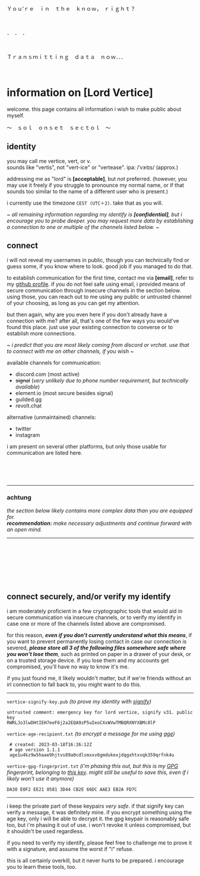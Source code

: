 Ｙｏｕ’ｒｅ　ｉｎ　ｔｈｅ　ｋｎｏｗ，　ｒｉｇｈｔ？

&nbsp;

．　．　．

&nbsp;

Ｔｒａｎｓｍｉｔｔｉｎｇ　ｄａｔａ　ｎｏｗ．．．

&nbsp;

# information on [Lord Vertice]

welcome. this page contains all information i wish to make public about myself.

～　ｓｏｌ　ｏｎｓｅｔ　ｓｅｃｔｏｌ　～


## identity

you may call me vertice, vert, or v.  
sounds like "vertis", not "vert-ice" or "vertease". ipa: /ˈvɝtɪs/ (approx.)

addressing me as "lord" is **[acceptable]**, but *not* preferred. (however, you may use it freely if you struggle to pronounce my normal name, or if that sounds too similar to the name of a different user who is present.)

i currently use the timezone `CEST (UTC＋2)`. take that as you will.

~ *all remaining information regarding my identify is **[confidential]**, but i encourage you to probe deeper. you may request more data by establishing a connection to one or multiple of the channels listed below.* ~


## connect

i will not reveal my usernames in public, though you can technically find or guess some, if you know where to look. good job if you managed to do that.

to establish communication for the first time, contact me via **[email]**, refer to my [github profile](https://github.com/LordVertice). if you do not feel safe using email, i provided means of secure communication through insecure channels in the section below. using those, you can reach out to me using any public or untrusted channel of your choosing, as long as you can get my attention.

but then again, why are you even here if you don't already have a connection with me? after all, that's one of the few ways you would've found this place. just use your existing connection to converse or to establish more connections.

~ *i predict that you are most likely coming from discord or vrchat. use that to connect with me on other channels, if you wish* ~

available channels for communication:
- discord.com (most active)
- ~~signal~~ (*very unlikely due to phone number requirement, but technically available*)
- element.io (most secure besides signal)
- guilded.gg
- revolt.chat

alternative (unmaintained) channels:
- twitter
- instagram

i am present on several other platforms, but only those usable for communication are listed here.

&nbsp;  
&nbsp;  
&nbsp;  
***
### achtung
*the section below likely contains more complex data than you are equipped for.*  
***recommendation:** make necessary adjustments and continue forward with an open mind.*
***
&nbsp;  
&nbsp;  
&nbsp;  
&nbsp;  
&nbsp;  
&nbsp;  

## connect securely, and/or verify my identify

i am moderately proficient in a few cryptographic tools that would aid in secure communication via insecure channels, or to verify my identify in case one or more of the channels listed above are compromised.

for this reason, ***even if you don't currently understand what this means***, if you want to prevent permanently losing contact in case our connection is severed, ***please store all 3 of the following files somewhere safe where you won't lose them***, such as printed on paper in a drawer of your desk, or on a trusted storage device. if you lose them and my accounts get compromised, you'll have no way to know it's me.

if you just found me, it likely wouldn't matter, but if we're friends without an irl connection to fall back to, you might want to do this.
***
`vertice-signify-key.pub` *(to prove my identity with [signify](https://github.com/aperezdc/signify))*

	untrusted comment: emergency key for lord vertice, signify v31. public key
	RWRLJo3lwDHtIEH7eeF6j2a2EQA9zP5uIeoCXxWVwTMBQRXNYXBMc8lP

`vertice-age-recipient.txt` *(to encrypt a message for me using [age](https://age-encryption.org/))*

	 # created: 2023-03-18T16:26:12Z
	 # age version 1.1.1
	 age1u4kz9w5haae9hjtvs89a0cdlsmxxv6gmdukexjdqgxhtxvqk359qrfnk4u

`vertice-gpg-fingerprint.txt` *(i'm phasing this out, but this is my [GPG](https://gnupg.org/) fingerprint, belonging to [this key](https://github.com/LordVertice.gpg). might still be useful to save this, even if i likely won't use it anymore)*

	DA30 E0F2 EE21 0581 3D44 CB2E 66DC AAE3 EB2A FD7C
***

i keep the private part of these keypairs *very safe*. if that signify key can verify a message, it was definitely mine. if you encrypt something using the age key, only i will be able to decrypt it. the gpg keypair is reasonably safe too, but i'm phasing it out of use. i won't revoke it unless compromised, but it shouldn't be used regardless.

if you need to verify my identify, please feel free to challenge me to prove it with a signature, and assume the worst if "i" refuse.

this is all certainly overkill, but it never hurts to be prepared. i encourage you to learn these tools, too.
